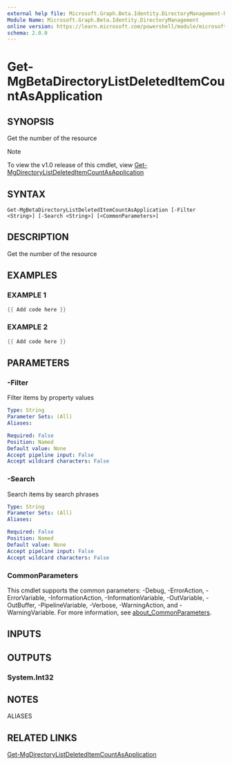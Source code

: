 ```yaml
---
external help file: Microsoft.Graph.Beta.Identity.DirectoryManagement-help.xml
Module Name: Microsoft.Graph.Beta.Identity.DirectoryManagement
online version: https://learn.microsoft.com/powershell/module/microsoft.graph.beta.identity.directorymanagement/get-mgbetadirectorylistdeleteditemcountasapplication
schema: 2.0.0
---
```


# Get-MgBetaDirectoryListDeletedItemCountAsApplication

## SYNOPSIS
Get the number of the resource

> [!NOTE]
> To view the v1.0 release of this cmdlet, view [Get-MgDirectoryListDeletedItemCountAsApplication](/powershell/module/Microsoft.Graph.Identity.DirectoryManagement/Get-MgDirectoryListDeletedItemCountAsApplication?view=graph-powershell-v1.0)

## SYNTAX

```
Get-MgBetaDirectoryListDeletedItemCountAsApplication [-Filter <String>] [-Search <String>] [<CommonParameters>]
```

## DESCRIPTION
Get the number of the resource

## EXAMPLES

### EXAMPLE 1
```powershell
{{ Add code here }}
```

### EXAMPLE 2
```powershell
{{ Add code here }}
```

## PARAMETERS

### -Filter
Filter items by property values

```yaml
Type: String
Parameter Sets: (All)
Aliases:

Required: False
Position: Named
Default value: None
Accept pipeline input: False
Accept wildcard characters: False
```

### -Search
Search items by search phrases

```yaml
Type: String
Parameter Sets: (All)
Aliases:

Required: False
Position: Named
Default value: None
Accept pipeline input: False
Accept wildcard characters: False
```

### CommonParameters
This cmdlet supports the common parameters: -Debug, -ErrorAction, -ErrorVariable, -InformationAction, -InformationVariable, -OutVariable, -OutBuffer, -PipelineVariable, -Verbose, -WarningAction, and -WarningVariable. For more information, see [about_CommonParameters](http://go.microsoft.com/fwlink/?LinkID=113216).

## INPUTS

## OUTPUTS

### System.Int32
## NOTES

ALIASES

## RELATED LINKS
[Get-MgDirectoryListDeletedItemCountAsApplication](/powershell/module/Microsoft.Graph.Identity.DirectoryManagement/Get-MgDirectoryListDeletedItemCountAsApplication?view=graph-powershell-v1.0)
